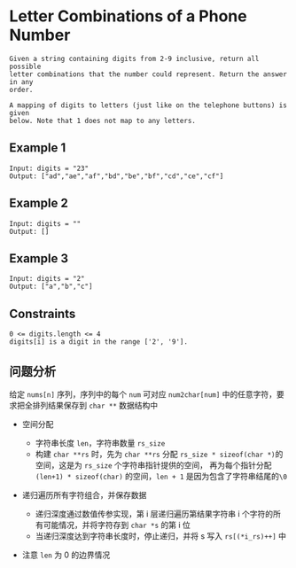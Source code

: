# Letter Combinations of a Phone Number

```text
Given a string containing digits from 2-9 inclusive, return all possible
letter combinations that the number could represent. Return the answer in any
order.

A mapping of digits to letters (just like on the telephone buttons) is given
below. Note that 1 does not map to any letters.
```

## Example 1

```text
Input: digits = "23"
Output: ["ad","ae","af","bd","be","bf","cd","ce","cf"]
```

## Example 2

```text
Input: digits = ""
Output: []
```

## Example 3

```text
Input: digits = "2"
Output: ["a","b","c"]
```

## Constraints

```text
0 <= digits.length <= 4
digits[i] is a digit in the range ['2', '9'].
```

## 问题分析

给定 `nums[n]` 序列，序列中的每个 `num` 可对应 `num2char[num]` 中的任意字符，要求把全排列结果保存到 `char **` 数据结构中

- 空间分配

  - 字符串长度 `len`，字符串数量 `rs_size`
  - 构建 `char **rs` 时，先为 `char **rs` 分配 `rs_size * sizeof(char *)`的空间，这是为 `rs_size` 个字符串指针提供的空间，
    再为每个指针分配 `(len+1) * sizeof(char)` 的空间，`len + 1` 是因为包含了字符串结尾的`\0`

- 递归遍历所有字符组合，并保存数据

  - 递归深度通过数值传参实现，第 i 层递归遍历第结果字符串 i 个字符的所有可能情况，并将字符存到 `char *s` 的第 i 位
  - 当递归深度达到字符串长度时，停止递归，并将 s 写入 `rs[(*i_rs)++]` 中

- 注意 `len` 为 0 的边界情况
